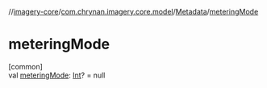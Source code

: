 //[imagery-core](../../../index.md)/[com.chrynan.imagery.core.model](../index.md)/[Metadata](index.md)/[meteringMode](metering-mode.md)

# meteringMode

[common]\
val [meteringMode](metering-mode.md): [Int](https://kotlinlang.org/api/latest/jvm/stdlib/kotlin/-int/index.html)? = null
